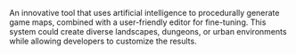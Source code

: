 An innovative tool that uses artificial intelligence to procedurally generate game maps, combined with a user-friendly editor for fine-tuning. This system could create diverse landscapes, dungeons, or urban environments while allowing developers to customize the results.